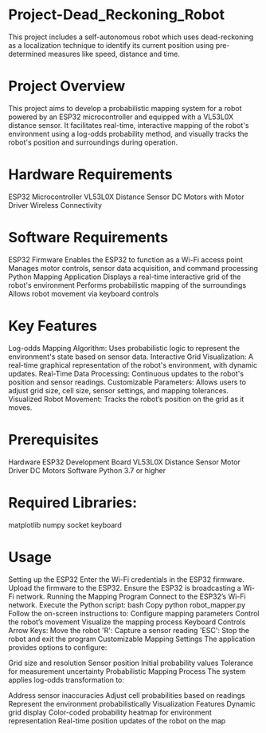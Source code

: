 # Project-Dead_Reckoning_Robot
This project includes a self-autonomous robot which uses dead-reckoning as a localization technique to identify its current position using pre-determined measures like speed, distance and time.

# Project Overview
This project aims to develop a probabilistic mapping system for a robot powered by an ESP32 microcontroller and equipped with a VL53L0X distance sensor. It facilitates real-time, interactive mapping of the robot's environment using a log-odds probability method, and visually tracks the robot's position and surroundings during operation.

# Hardware Requirements
ESP32 Microcontroller
VL53L0X Distance Sensor
DC Motors with Motor Driver
Wireless Connectivity

# Software Requirements
ESP32 Firmware
Enables the ESP32 to function as a Wi-Fi access point
Manages motor controls, sensor data acquisition, and command processing
Python Mapping Application
Displays a real-time interactive grid of the robot's environment
Performs probabilistic mapping of the surroundings
Allows robot movement via keyboard controls

# Key Features
Log-odds Mapping Algorithm: Uses probabilistic logic to represent the environment's state based on sensor data.
Interactive Grid Visualization: A real-time graphical representation of the robot's environment, with dynamic updates.
Real-Time Data Processing: Continuous updates to the robot's position and sensor readings.
Customizable Parameters: Allows users to adjust grid size, cell size, sensor settings, and mapping tolerances.
Visualized Robot Movement: Tracks the robot’s position on the grid as it moves.

# Prerequisites
Hardware
ESP32 Development Board
VL53L0X Distance Sensor
Motor Driver
DC Motors
Software
Python 3.7 or higher

# Required Libraries:
matplotlib
numpy
socket
keyboard

# Usage
Setting up the ESP32
Enter the Wi-Fi credentials in the ESP32 firmware.
Upload the firmware to the ESP32.
Ensure the ESP32 is broadcasting a Wi-Fi network.
Running the Mapping Program
Connect to the ESP32’s Wi-Fi network.
Execute the Python script:
bash
Copy
python robot_mapper.py
Follow the on-screen instructions to:
Configure mapping parameters
Control the robot’s movement
Visualize the mapping process
Keyboard Controls
Arrow Keys: Move the robot
'R': Capture a sensor reading
'ESC': Stop the robot and exit the program
Customizable Mapping Settings
The application provides options to configure:

Grid size and resolution
Sensor position
Initial probability values
Tolerance for measurement uncertainty
Probabilistic Mapping Process
The system applies log-odds transformation to:

Address sensor inaccuracies
Adjust cell probabilities based on readings
Represent the environment probabilistically
Visualization Features
Dynamic grid display
Color-coded probability heatmap for environment representation
Real-time position updates of the robot on the map
